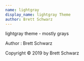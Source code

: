 ```yaml
---
name: lightgray
display_name: lightgray Theme
author: Brett Schwarz
---
```

lightgray theme - mostly grays

Author
: Brett Schwarz

Copyright © 2019 by Brett Schwarz
